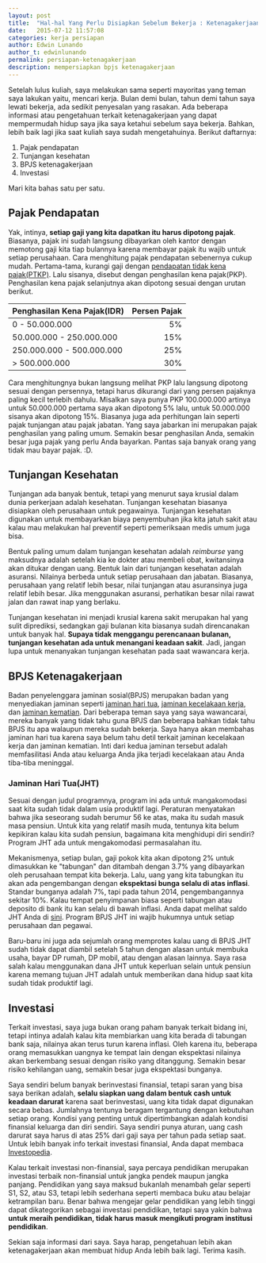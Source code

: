 ```yaml
---
layout: post
title:  "Hal-hal Yang Perlu Disiapkan Sebelum Bekerja : Ketenagakerjaan"
date:   2015-07-12 11:57:08
categories: kerja persiapan
author: Edwin Lunando
author_t: edwinlunando
permalink: persiapan-ketenagakerjaan
description: mempersiapkan bpjs ketenagakerjaan
---
```


Setelah lulus kuliah, saya melakukan sama seperti mayoritas yang teman saya lakukan yaitu, mencari kerja. Bulan demi bulan, tahun demi tahun saya lewati bekerja, ada sedikit penyesalan yang rasakan. Ada beberapa informasi atau pengetahuan terkait ketenagakerjaan yang dapat mempermudah hidup saya jika saya ketahui sebelum saya bekerja. Bahkan, lebih baik lagi jika saat kuliah saya sudah mengetahuinya. Berikut daftarnya:

1. Pajak pendapatan
2. Tunjangan kesehatan
3. BPJS ketenagakerjaan
4. Investasi

Mari kita bahas satu per satu.

## Pajak Pendapatan

Yak, intinya, **setiap gaji yang kita dapatkan itu harus dipotong pajak**. Biasanya, pajak ini sudah langsung dibayarkan oleh kantor dengan memotong gaji kita tiap bulannya karena membayar pajak itu wajib untuk setiap perusahaan. Cara menghitung pajak pendapatan sebenernya cukup mudah. Pertama-tama, kurangi gaji dengan [pendapatan tidak kena pajak(PTKP)][0]. Lalu sisanya, disebut dengan penghasilan kena pajak(PKP). Penghasilan kena pajak selanjutnya akan dipotong sesuai dengan urutan berikut.

| Penghasilan Kena Pajak(IDR) | Persen Pajak |
|-----------------------------|-------------:|
| 0 - 50.000.000              | 5%           |
| 50.000.000 - 250.000.000    | 15%          |
| 250.000.000 - 500.000.000   | 25%          |
| > 500.000.000               | 30%          |

Cara menghitungnya bukan langsung melihat PKP lalu langsung dipotong sesuai dengan persennya, tetapi harus dikurangi dari yang persen pajaknya paling kecil terlebih dahulu. Misalkan saya punya PKP 100.000.000 artinya untuk 50.000.000 pertama saya akan dipotong 5% lalu, untuk 50.000.000 sisanya akan dipotong 15%. Biasanya juga ada perhitungan lain seperti pajak tunjangan atau pajak jabatan. Yang saya jabarkan ini merupakan pajak penghasilan yang paling umum. Semakin besar penghasilan Anda, semakin besar juga pajak yang perlu Anda bayarkan. Pantas saja banyak orang yang tidak mau bayar pajak. :D.

## Tunjangan Kesehatan

Tunjangan ada banyak bentuk, tetapi yang menurut saya krusial dalam dunia perkerjaan adalah kesehatan. Tunjangan kesehatan biasanya disiapkan oleh perusahaan untuk pegawainya. Tunjangan kesehatan digunakan untuk membayarkan biaya penyembuhan jika kita jatuh sakit atau kalau mau melakukan hal preventif seperti pemeriksaan medis umum juga bisa.

Bentuk paling umum dalam tunjangan kesehatan adalah *reimburse* yang maksudnya adalah setelah kia ke dokter atau membeli obat, kwitansinya akan ditukar dengan uang. Bentuk lain dari tunjangan kesehatan adalah asuransi. Nilainya berbeda untuk setiap perusahaan dan jabatan. Biasanya, perusahaan yang relatif lebih besar, nilai tunjangan atau asuransinya juga relatif lebih besar. Jika menggunakan asuransi, perhatikan besar nilai rawat jalan dan rawat inap yang berlaku.

Tunjangan kesehatan ini menjadi krusial karena sakit merupakan hal yang sulit diprediksi, sedangkan gaji bulanan kita biasanya sudah direncanakan untuk banyak hal. **Supaya tidak menggangu perencanaan bulanan, tunjangan kesehatan ada untuk menangani keadaan sakit**. Jadi, jangan lupa untuk menanyakan tunjangan kesehatan pada saat wawancara kerja.

## BPJS Ketenagakerjaan

Badan penyelenggara jaminan sosial(BPJS) merupakan badan yang menyediakan jaminan seperti [jaminan hari tua][2], [jaminan kecelakaan kerja][3], dan [jaminan kematian][4]. Dari beberapa teman saya yang saya wawancarai, mereka banyak yang tidak tahu guna BPJS dan beberapa bahkan tidak tahu BPJS itu apa walaupun mereka sudah bekerja. Saya hanya akan membahas jaminan hari tua karena saya belum tahu detil terkait jaminan kecelakaan kerja dan jaminan kematian. Inti dari kedua jaminan tersebut adalah memfasilitasi Anda atau keluarga Anda jika terjadi kecelakaan atau Anda tiba-tiba meninggal.

### Jaminan Hari Tua(JHT)

Sesuai dengan judul programnya, program ini ada untuk mangakomodasi saat kita sudah tidak dalam usia produktif lagi. Peraturan menyatakan bahwa jika seseorang sudah berumur 56 ke atas, maka itu sudah masuk masa pensiun. Untuk kita yang relatif masih muda, tentunya kita belum kepikiran kalau kita sudah pensiun, bagaimana kita menghidupi diri sendiri? Program JHT ada untuk mengakomodasi permasalahan itu.

Mekanismenya, setiap bulan, gaji pokok kita akan dipotong 2% untuk dimasukkan ke "tabungan" dan ditambah dengan 3.7% yang dibayarkan oleh perusahaan tempat kita bekerja. Lalu, uang yang kita tabungkan itu akan ada pengembangan dengan **ekspektasi bunga selalu di atas inflasi**. Standar bunganya adalah 7%, tapi pada tahun 2014, pengembangannya sekitar 10%. Kalau tempat penyimpanan biasa seperti tabungan atau deposito di bank itu kan selalu di bawah inflasi. Anda dapat melihat saldo JHT Anda di [sini][1]. Program BPJS JHT ini wajib hukumnya untuk setiap perusahaan dan pegawai.

Baru-baru ini juga ada sejumlah orang memprotes kalau uang di BPJS JHT sudah tidak dapat diambil setelah 5 tahun dengan alasan untuk membuka usaha, bayar DP rumah, DP mobil, atau dengan alasan lainnya. Saya rasa salah kalau menggunakan dana JHT untuk keperluan selain untuk pensiun karena memang tujuan JHT adalah untuk memberikan dana hidup saat kita sudah tidak produktif lagi.

## Investasi

Terkait investasi, saya juga bukan orang paham banyak terkait bidang ini, tetapi intinya adalah kalau kita membiarkan uang kita berada di tabungan bank saja, nilainya akan terus turun karena inflasi. Oleh karena itu, beberapa orang memasukkan uangnya ke tempat lain dengan ekspektasi nilainya akan berkembang sesuai dengan risiko yang ditanggung. Semakin besar risiko kehilangan uang, semakin besar juga ekspektasi bunganya.

Saya sendiri belum banyak berinvestasi finansial, tetapi saran yang bisa saya berikan adalah, **selalu siapkan uang dalam bentuk cash untuk keadaan darurat** karena saat berinvestasi, uang kita tidak dapat digunakan secara bebas. Jumlahnya tentunya beragam tergantung dengan kebutuhan setiap orang. Kondisi yang penting untuk dipertimbangkan adalah kondisi finansial keluarga dan diri sendiri. Saya sendiri punya aturan, uang cash darurat saya harus di atas 25% dari gaji saya per tahun pada setiap saat. Untuk lebih banyak info terkait investasi finansial, Anda dapat membaca [Investopedia][5].

Kalau terkait investasi non-finansial, saya percaya pendidikan merupakan investasi terbaik non-finansial untuk jangka pendek maupun jangka panjang. Pendidikan yang saya maksud bukanlah menambah gelar seperti S1, S2, atau S3, tetapi lebih sederhana seperti membaca buku atau belajar ketrampilan baru. Benar bahwa mengejar gelar pendidikan yang lebih tinggi dapat dikategorikan sebagai investasi pendidikan, tetapi saya yakin bahwa **untuk meraih pendidikan, tidak harus masuk mengikuti program institusi pendidikan**.

Sekian saja informasi dari saya. Saya harap, pengetahuan lebih akan ketenagakerjaan akan membuat hidup Anda lebih baik lagi. Terima kasih.

[0]:    https://id.wikipedia.org/wiki/Penghasilan_tidak_kena_pajak
[1]:    https://es.bpjsketenagakerjaan.go.id/sso/login.bpjs
[2]:    http://www.bpjsketenagakerjaan.go.id/page/program/Program-Jaminan-Hari-Tua-(JHT).html
[3]:    http://www.bpjsketenagakerjaan.go.id/page/program/Program-Jaminan-Kecelakaan-Kerja-(JKK).html
[4]:    http://www.bpjsketenagakerjaan.go.id/page/program/Program-Jaminan-Kematian-(JKM).html
[5]:    http://www.investopedia.com/
